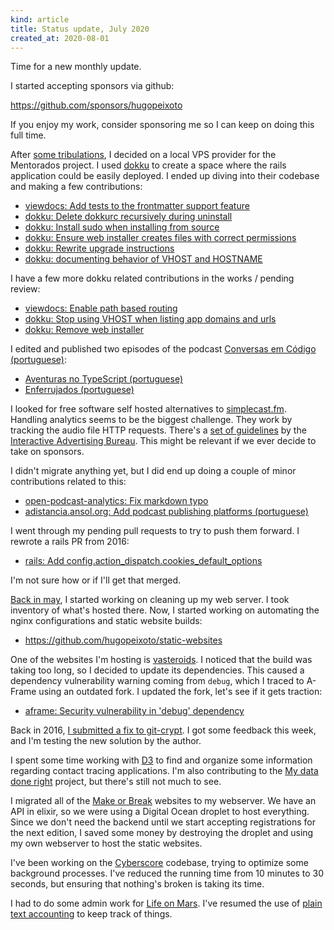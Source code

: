 ```yaml
---
kind: article
title: Status update, July 2020
created_at: 2020-08-01
---
```


Time for a new monthly update.

I started accepting sponsors via github:

<https://github.com/sponsors/hugopeixoto>

If you enjoy my work, consider sponsoring me so I can keep on doing this full time.

After [some tribulations](/articles/portuguese-vps-providers.html), I decided
on a local VPS provider for the Mentorados project. I used
[dokku](https://github.com/dokku/dokku/) to create a space where the rails
application could be easily deployed. I ended up diving into their codebase and
making a few contributions:

- [viewdocs: Add tests to the frontmatter support feature](https://github.com/progrium/viewdocs/pull/5://github.com/progrium/viewdocs/pull/57)
- [dokku: Delete dokkurc recursively during uninstall](https://github.com/dokku/dokku/pull/4055)
- [dokku: Install sudo when installing from source](https://github.com/dokku/dokku/pull/4057)
- [dokku: Ensure web installer creates files with correct permissions](https://github.com/dokku/dokku/pull/4058)
- [dokku: Rewrite upgrade instructions](https://github.com/dokku/dokku/pull/4062)
- [dokku: documenting behavior of VHOST and HOSTNAME](https://github.com/dokku/dokku/issues/1558#issuecomment-659149054)

I have a few more dokku related contributions in the works / pending review:

- [viewdocs: Enable path based routing](https://github.com/progrium/viewdocs/pull/56)
- [dokku: Stop using VHOST when listing app domains and urls](https://github.com/dokku/dokku/pull/4080)
- [dokku: Remove web installer](https://github.com/dokku/dokku/pull/4079)

I edited and published two episodes of the podcast [Conversas em Código (portuguese)](https://conversas.porto.codes):

- [Aventuras no TypeScript (portuguese)](https://conversas.porto.codes/episodes/aventuras-no-typescript)
- [Enferrujados (portuguese)](https://conversas.porto.codes/episodes/enferrujados)

I looked for free software self hosted alternatives to
[simplecast.fm](https://simplecast.fm). Handling analytics seems to be the
biggest challenge. They work by tracking the audio file HTTP requests. There's
a [set of
guidelines](https://www.iab.com/guidelines/podcast-measurement-guidelines/) by
the [Interactive Advertising
Bureau](https://en.wikipedia.org/wiki/Interactive_Advertising_Bureau). This
might be relevant if we ever decide to take on sponsors.

I didn't migrate anything yet, but I did end up doing a couple of minor
contributions related to this:

- [open-podcast-analytics: Fix markdown typo](https://github.com/backtracks/open-podcast-analytics/pull/3)
- [adistancia.ansol.org: Add podcast publishing platforms (portuguese)](https://gitlab.com/ubuntu-pt/open-edu/-/issues/13)

I went through my pending pull requests to try to push them forward. I rewrote
a rails PR from 2016:

- [rails: Add config.action_dispatch.cookies_default_options](https://github.com/rails/rails/pull/39827)

I'm not sure how or if I'll get that merged.

[Back in may](/articles/2020-05-03.html), I started working on cleaning up my web server. I took inventory of what's hosted there. Now, I started working on automating the nginx configurations and static website builds:

- <https://github.com/hugopeixoto/static-websites>

One of the websites I'm hosting is
[vasteroids](https://vasteroids.lifeonmars.pt). I noticed that the build was
taking too long, so I decided to update its dependencies. This caused a
dependency vulnerability warning coming from `debug`, which I traced to A-Frame
using an outdated fork. I updated the fork, let's see if it gets traction:

- [aframe: Security vulnerability in 'debug' dependency](https://github.com/aframevr/aframe/issues/4612)

Back in 2016, [I submitted a fix to
git-crypt](https://github.com/AGWA/git-crypt/pull/162). I got some feedback
this week, and I'm testing the new solution by the author.

I spent some time working with [D3](https://direitosdigitais.pt) to find and
organize some information regarding contact tracing applications. I'm also
contributing to the [My data done right](https://www.mydatadoneright.eu/)
project, but there's still not much to see.

I migrated all of the [Make or Break](https://makeorbreak.io) websites to my
webserver. We have an API in elixir, so we were using a Digital Ocean droplet
to host everything. Since we don't need the backend until we start accepting
registrations for the next edition, I saved some money by destroying the
droplet and using my own webserver to host the static websites.

I've been working on the [Cyberscore](https://www.cyberscore.me.uk/) codebase,
trying to optimize some background processes. I've reduced the running time
from 10 minutes to 30 seconds, but ensuring that nothing's broken is taking its
time.

I had to do some admin work for [Life on Mars](https://lifeonmars.pt). I've
resumed the use of [plain text accounting](https://plaintextaccounting.org/) to
keep track of things.
